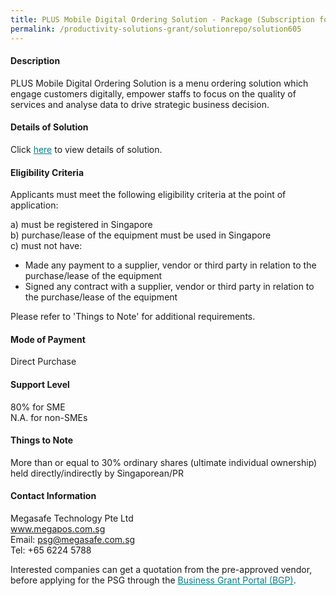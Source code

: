 ```yaml
---
title: PLUS Mobile Digital Ordering Solution - Package (Subscription for 5 users)
permalink: /productivity-solutions-grant/solutionrepo/solution605
---
```


#### Description

PLUS Mobile Digital Ordering Solution is a menu ordering solution which engage customers digitally, empower staffs to focus on the quality of services and analyse data to drive strategic business decision. 

#### Details of Solution

Click <a href='https://gb-assist-staging.netlify.app/images/psg/Megasafe_Food_Annex_3_Part_2.pdf' style='color:#037e8a'>here</a> to view details of solution.

#### Eligibility Criteria

Applicants must meet the following eligibility criteria at the point of application:

a) must be registered in Singapore <br>
b) purchase/lease of the equipment must be used in Singapore <br>
c) must not have:
- Made any payment to a supplier, vendor or third party in relation to the purchase/lease of the equipment
- Signed any contract with a supplier, vendor or third party in relation to the purchase/lease of the equipment

Please refer to 'Things to Note' for additional requirements.

#### Mode of Payment
Direct Purchase

#### Support Level
80% for SME <br>
N.A. for non-SMEs

#### Things to Note
More than or equal to 30% ordinary shares (ultimate individual ownership) held directly/indirectly by Singaporean/PR

#### Contact Information
Megasafe Technology Pte Ltd<br>www.megapos.com.sg<br>Email: psg@megasafe.com.sg<br>Tel: +65 6224 5788

Interested companies can get a quotation from the pre-approved vendor, before applying for the PSG through the <a target='_blank' style='color:#037e8a' href='https://www.businessgrants.gov.sg/'>Business Grant Portal (BGP)</a>.
